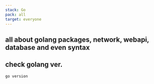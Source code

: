 ```yaml
---
stack: Go
pack: all
target: everyone
---
```


## all about golang packages, network, webapi, database and even syntax

## check golang ver.
```
go version
```